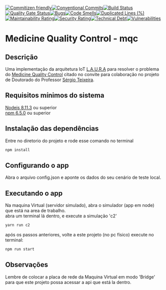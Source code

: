 [![Commitizen friendly](https://img.shields.io/badge/commitizen-friendly-brightgreen.svg)](http://commitizen.github.io/cz-cli/)[![Conventional Commits](https://img.shields.io/badge/Conventional%20Commits-1.0.0-yellow.svg)](https://conventionalcommits.org)[![Build Status](https://travis-ci.org/NaturesProphet/LAURA-ARCHITECTURE.svg?branch=master)](https://travis-ci.org/NaturesProphet/LAURA-ARCHITECTURE)[![Quality Gate Status](https://sonarcloud.io/api/project_badges/measure?project=mqc&metric=alert_status)](https://sonarcloud.io/dashboard?id=mqc)[![Bugs](https://sonarcloud.io/api/project_badges/measure?project=mqc&metric=bugs)](https://sonarcloud.io/dashboard?id=mqc)[![Code Smells](https://sonarcloud.io/api/project_badges/measure?project=mqc&metric=code_smells)](https://sonarcloud.io/dashboard?id=mqc)[![Duplicated Lines (%)](https://sonarcloud.io/api/project_badges/measure?project=mqc&metric=duplicated_lines_density)](https://sonarcloud.io/dashboard?id=mqc)[![Maintainability Rating](https://sonarcloud.io/api/project_badges/measure?project=mqc&metric=sqale_rating)](https://sonarcloud.io/dashboard?id=mqc)[![Security Rating](https://sonarcloud.io/api/project_badges/measure?project=mqc&metric=security_rating)](https://sonarcloud.io/dashboard?id=mqc)[![Technical Debt](https://sonarcloud.io/api/project_badges/measure?project=mqc&metric=sqale_index)](https://sonarcloud.io/dashboard?id=mqc)[![Vulnerabilities](https://sonarcloud.io/api/project_badges/measure?project=mqc&metric=vulnerabilities)](https://sonarcloud.io/dashboard?id=mqc)

# Medicine Quality Control - mqc

## Descrição
Uma implementação da arquitetura IoT [L.A.U.R.A](https://laura-architecture.github.io/) para resolver o problema do [Medicine Quality Control](https://bit.ly/2TOp6lI) citado no convite para colaboração no projeto de Doutorado do Professor [Sérgio Teixeira](http://www.multicast.com.br/sergio/).

## Requisitos mínimos do sistema

<a href="https://nodejs.org/en/">Nodejs 8.11.3</a> ou superior  
<a href="https://nodejs.org/en/">npm 6.5.0</a> ou superior  

## Instalação das dependências
Entre no diretorio do projeto e rode esse comando no terminal
```bash
npm install
```

## Configurando o app
Abra o arquivo config.json e aponte os dados do seu cenário de teste local.

## Executando o app
Na maquina Virtual (servidor simulado), abra o simulador (app em node) que está na area de trabalho.  
abra um terminal lá dentro, e execute a simulação 'c2'
```bash
yarn run c2
```

após os passos anteriores, volte a este projeto (no pc físico) execute no terminal:

```bash
npm run start
```

## Observações
Lembre de colocar a placa de rede da Maquina Virtual em modo 'Bridge' para que este projeto possa acessar a api que está la dentro.